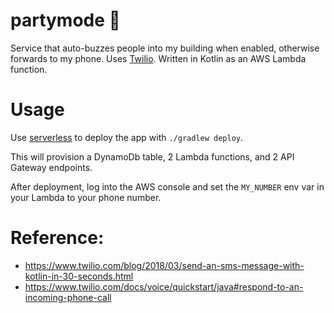 # partymode 🎉

Service that auto-buzzes people into my building when enabled, otherwise forwards to my phone. Uses [Twilio](https://www.twilio.com/). Written in Kotlin as an AWS Lambda function.

# Usage

Use [serverless](https://serverless.com/) to deploy the app with `./gradlew deploy`.

This will provision a DynamoDb table, 2 Lambda functions, and 2 API Gateway endpoints.

After deployment, log into the AWS console and set the `MY_NUMBER` env var in your Lambda to your phone number.

# Reference:
- https://www.twilio.com/blog/2018/03/send-an-sms-message-with-kotlin-in-30-seconds.html
- https://www.twilio.com/docs/voice/quickstart/java#respond-to-an-incoming-phone-call
